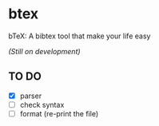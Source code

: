 btex
====

bTeX: A bibtex tool that make your life easy

_(Still on development)_

TO DO
-----

 * [x] parser
 * [ ] check syntax
 * [ ] format (re-print the file)
